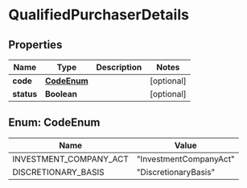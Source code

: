 

# QualifiedPurchaserDetails


## Properties

| Name | Type | Description | Notes |
|------------ | ------------- | ------------- | -------------|
|**code** | [**CodeEnum**](#CodeEnum) |  |  [optional] |
|**status** | **Boolean** |  |  [optional] |



## Enum: CodeEnum

| Name | Value |
|---- | -----|
| INVESTMENT_COMPANY_ACT | &quot;InvestmentCompanyAct&quot; |
| DISCRETIONARY_BASIS | &quot;DiscretionaryBasis&quot; |



